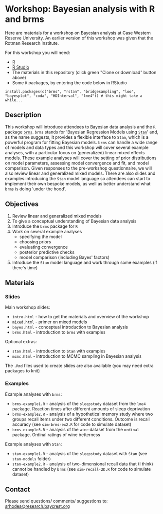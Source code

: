
# Workshop: Bayesian analysis with R and brms

Here are materials for a workshop on Bayesian analysis at Case Western Reserve University. An earlier version of this workshop was given that the Rotman Research Institute.

For this workshop you will need:

- [R](https://www.r-project.org/)
- [R Studio](https://www.rstudio.com/)
- The materials in this repository (click green "Clone or download" button above)
- Some `R` packages, by entering the code below in RStudio

```
install.packages(c("brms", "rstan", "bridgesampling", "loo", "bayesplot", "coda", "HDInterval", "lme4")) # this might take a while...
```

## Description

This workshop will introduce attendees to Bayesian data analysis and the `R` package [`brms`](https://cran.r-project.org/web/packages/brms/index.html). `brms` stands for 'Bayesian Regression Models using [`Stan`](https://mc-stan.org/)' and, as the name suggests, it provides a flexible interface to `Stan`, which is a powerful program for fitting Bayesian models. `brms` can handle a wide range of models and data types and this workshop will cover several example analyses, with a particular focus on (generalized) linear mixed effects models. These example analyses will cover the setting of prior distributions on model parameters, assessing model convergence and fit, and model comparison. Given responses to the pre-workshop questionnaire, we will also review linear and generalized mixed models. There are also slides and examples introducing the `Stan` model language so attendees can start to implement their own bespoke models, as well as better understand what `brms` is doing 'under the hood'.

## Objectives

1. Review linear and generalized mixed models
2. To give a conceptual understanding of Bayesian data analysis
3. Introduce the `brms` package for `R`
4. Work on several example analyses
    - specifying the model
    - choosing priors
    - evaluating convergence
    - posterior predictive checks
    - model comparison (including Bayes' factors)
5. Introduce the `Stan` model language and work through some examples (if there's time)

## Materials

### Slides

Main workshop slides:

- `intro.html` - how to get the materials and overview of the workshop
- `mixed.html` - primer on mixed models
- `bayes.html` - conceptual introduction to Bayesian analysis
- `brms.html` - introduction to `brms` with examples

Optional extras:

- `stan.html` - introduction to `Stan` with examples
- `mcmc.html` - introduction to MCMC sampling in Bayesian analysis

The `.Rmd` files used to create slides are also available (you may need extra packages to knit)

### Examples

Example analyses with `brms`:

- `brms-example1.R` - analysis of the `sleepstudy` dataset from the `lme4` package. Reaction times after different amounts of sleep deprivation
- `brms-example2.R` - analysis of a hypothetical memory study where two groups recall items under two different conditions. Outcome is recall accuracy (see `sim-brms-ex2.R` for code to simulate dataset)
- `brms-example3.R` - analysis of the `wine` dataset from the `ordinal` package. Ordinal ratings of wine betterness

Example analyses with `Stan`:

- `stan-example1.R` - analysis of the `sleepstudy` dataset with `Stan` (see `stan-models` folder)
- `stan-example2.R` - analysis of two-dimensional recall data that (I think) cannot be handled by `brms` (see `sim-recall-2D.R` for code to simulate dataset)

<!--
## Prerequisites

This workshop assumes familiarity with:

- The `R` language
- Some probability distributions
- Linear mixed effects models (users of `lme4` will have a head start)
-->

## Contact

Please send questions/ comments/ suggestions to: srhodes@research.baycrest.org
